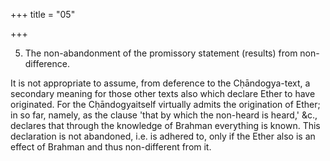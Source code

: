 +++
title = "05"

+++


5. The non-abandonment of the promissory statement (results) from non-difference.

It is not appropriate to assume, from deference to the Cḥāndogya-text, a secondary meaning for those other texts also which declare Ether to have originated. For the Cḥāndogyaitself virtually admits the origination of Ether; in so far, namely, as the clause 'that by which the non-heard is heard,' &c., declares that through the knowledge of Brahman everything is known. This declaration is not abandoned, i.e. is adhered to, only if the Ether also is an effect of Brahman and thus non-different from it.

